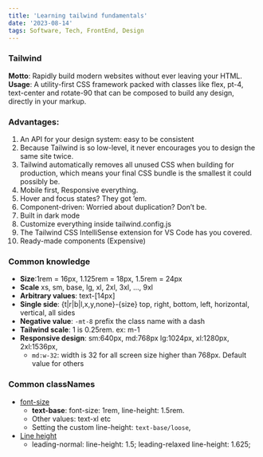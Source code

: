 ```yaml
---
title: 'Learning tailwind fundamentals'
date: '2023-08-14'
tags: Software, Tech, FrontEnd, Design
---
```


### Tailwind
**Motto**: Rapidly build modern websites without ever leaving your HTML.
**Usage**: A utility-first CSS framework packed with classes like flex, pt-4, text-center and rotate-90 that can be composed to build any design, directly in your markup.

### Advantages:
1. An API for your design system: easy to be consistent
2. Because Tailwind is so low-level, it never encourages you to design the same site twice.
3. Tailwind automatically removes all unused CSS when building for production, which means your final CSS bundle is the smallest it could possibly be.
4. Mobile first, Responsive everything.
5. Hover and focus states? They got ’em.
6. Component-driven: Worried about duplication? Don’t be.
7. Built in dark mode
8. Customize everything inside tailwind.config.js
9. The Tailwind CSS IntelliSense extension for VS Code has you covered.
10. Ready-made components (Expensive)

### Common knowledge
- **Size**:1rem = 16px, 1.125rem = 18px, 1.5rem = 24px
- **Scale** xs, sm, base, lg, xl, 2xl, 3xl, ..., 9xl
- **Arbitrary values**: text-[14px]
- **Single side**: {t|r|b|l,x,y,none}-{size}  top, right, bottom, left, horizontal, vertical, all sides
- **Negative value**: `-mt-8`  prefix the class name with a dash
- **Tailwind scale**: 1 is 0.25rem. ex: m-1
- **Responsive design**: sm:640px, md:768px lg:1024px, xl:1280px, 2xl:1536px, 
  - `md:w-32`: width is 32 for all screen size higher than 768px. Default value for others


### Common classNames
- [font-size](https://tailwindcss.com/docs/font-size)
  - **text-base**: font-size: 1rem, line-height: 1.5rem.     
  - Other values: text-xl etc
  - Setting the custom line-height: `text-base/loose`, 
- [Line height](https://tailwindcss.com/docs/line-height)
  - leading-normal: line-height: 1.5; leading-relaxed	line-height: 1.625;